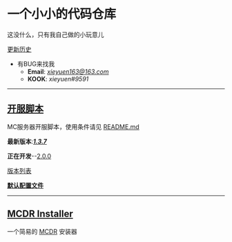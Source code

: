 # 一个小小的代码仓库
这没什么，只有我自己做的小玩意儿

[更新历史](/README/UpdateHistory.md)

- 有BUG来找我
    - **Email**: *<xieyuen163@163.com>*
    - **KOOK**: *xieyuen#9591*

---

## [开服脚本](/%E5%BC%80%E6%9C%8D%E8%84%9A%E6%9C%AC/README.MD "README.md")

MC服务器开服脚本，使用条件请见 [README.md](/%E5%BC%80%E6%9C%8D%E8%84%9A%E6%9C%AC/README.MD#使用前必看)

**最新版本**:[***1.3.7***](/%E5%BC%80%E6%9C%8D%E8%84%9A%E6%9C%AC/start-1.3.7-snapshot%20GBK.bat)

**正在开发**--[2.0.0](/%E5%BC%80%E6%9C%8D%E8%84%9A%E6%9C%AC/README.MD "去 README.md 看")

[版本列表](/%E5%BC%80%E6%9C%8D%E8%84%9A%E6%9C%AC/README.MD#已有版本)

[**默认配置文件**](/%E5%BC%80%E6%9C%8D%E8%84%9A%E6%9C%AC/README.MD#默认配置文件)

---

## [MCDR Installer](/MCDRinstaller/README.md)

一个简易的 [MCDR](https://github.com/Fallen-Breath/MCDReforged "佛冷的 MCDReforged") 安装器
